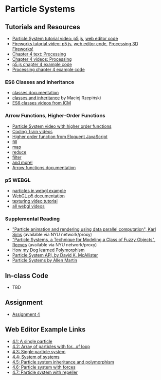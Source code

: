 # Particle Systems

## Tutorials and Resources
* [Particle System tutorial video: p5.js](https://thecodingtrain.com/CodingChallenges/078-simple-particle-system.html), [web editor code](https://editor.p5js.org/codingtrain/sketches/D4ty3DgZB)
* [Fireworks tutorial video: p5.js](http://thecodingtrain.com/CodingChallenges/CC_27_Fireworks_2D_p5/), [web editor code](https://editor.p5js.org/codingtrain/sketches/O2M0SO-WO), [Processing 3D Fireworks!](https://github.com/CodingTrain/website/tree/master/CodingChallenges/CC_027_FireWorks/Processing/CC_027_FireWorks_3D)
* [Chapter 4 text: Processing](http://natureofcode.com/book/chapter-4-particle-systems/)
* [Chapter 4 videos: Processing](https://www.youtube.com/playlist?list=PLRqwX-V7Uu6Z9hI4mSgx2FlE5w8zvjmEy)
* [p5.js chapter 4 example code](https://github.com/shiffman/The-Nature-of-Code-Examples-p5.js/tree/master/chp04_systems)
* [Processing chapter 4 example code](https://github.com/shiffman/The-Nature-of-Code-Examples/tree/master/chp04_systems)

### ES6 Classes and inheritance
* [classes documentation](https://developer.mozilla.org/en-US/docs/Web/JavaScript/Reference/Classes)
* [classes and inheritance](https://medium.com/ecmascript-2015/es6-classes-and-inheritance-607804080906) by Maciej Rzepiński
* [ES6 classes videos from ICM](https://youtu.be/xG2Vbnv0wvg?list=PLRqwX-V7Uu6Zy51Q-x9tMWIv9cueOFTFA)

### Arrow Functions, Higher-Order Functions
* [Particle System video with higher order functions](https://youtu.be/m9bRVQ_-DXY?list=PLRqwX-V7Uu6YgpA3Oht-7B4NBQwFVe3pr)
* [Coding Train videos](https://youtu.be/m9bRVQ_-DXY?list=PLRqwX-V7Uu6YgpA3Oht-7B4NBQwFVe3pr)
* [Higher order function from Eloquent JavaScript](http://eloquentjavascript.net/05_higher_order.html)
* [fill](https://developer.mozilla.org/en-US/docs/Web/JavaScript/Reference/Global_Objects/Array/fill)
* [map](https://developer.mozilla.org/en-US/docs/Web/JavaScript/Reference/Global_Objects/Array/map)
* [reduce](https://developer.mozilla.org/en-US/docs/Web/JavaScript/Reference/Global_Objects/Array/reduce)
* [filter](https://developer.mozilla.org/en-US/docs/Web/JavaScript/Reference/Global_Objects/Array/filter)
* [and more!](https://developer.mozilla.org/en-US/docs/Web/JavaScript/Reference/Global_Objects/Array)
* [Arrow functions documentation](https://developer.mozilla.org/en-US/docs/Web/JavaScript/Reference/Functions/Arrow_functions)

### p5 WEBGL
* [particles in webgl example](https://github.com/shiffman/The-Nature-of-Code-Examples-p5.js/tree/master/chp04_systems/NOC_4_08_ParticleSystemSmoke_WEBGL)
* [WebGL p5 documentation](https://github.com/processing/p5.js/wiki/Getting-started-with-WebGL-in-p5)
* [texturing video tutorial](https://www.youtube.com/watch?v=O1mYw-3Wl_Q&list=PLRqwX-V7Uu6bPhi8sS1hHJ77n3zRO9FR_&index=4&t=251s)
* [all webgl videos](https://www.youtube.com/playlist?list=PLRqwX-V7Uu6bPhi8sS1hHJ77n3zRO9FR_)

### Supplemental Reading
* ["Particle animation and rendering using data parallel computation", Karl Sims](http://doi.acm.org/10.1145/97879.97923) (available via NYU network/proxy)
* ["Particle Systems, a Technique for Modeling a Class of Fuzzy Objects", Reeves](http://doi.acm.org/10.1145/357318.357320) (available via NYU network/proxy)
* [How my Dog learned Polymorphism](http://www.javaranch.com/campfire/StoryPoly.jsp)
* [Particle System API, by David K. McAllister](http://www.siggraph.org/education/materials/HyperGraph/animation/particle.htm)
* [Particle Systems by Allen Martin](http://web.cs.wpi.edu/~matt/courses/cs563/talks/psys.html)

## In-class Code
* TBD

## Assignment
* [Assignment 4](https://github.com/nature-of-code/noc-syllabus-S19/wiki/Assignment-4)

## Web Editor Example Links
* [4.1: A single particle](http://editor.p5js.org/natureofcode/sketches/B1GoIg-ug)
* [4.2: Array of particles with for...of loop](http://editor.p5js.org/natureofcode/sketches/B1tgPxW_e)
* [4.3: Single particle system](http://editor.p5js.org/natureofcode/sketches/B1YOPxbdl)
* [4.4: System of systems](http://editor.p5js.org/natureofcode/sketches/BJYldlbOg)
* [4.5: Particle system inheritance and polymorphism](http://editor.p5js.org/natureofcode/sketches/rkJJFxbOe)
* [4.6: Particle system with forces](http://editor.p5js.org/natureofcode/sketches/rkrHFebul)
* [4.7: Particle system with repeller](http://editor.p5js.org/natureofcode/sketches/rkVTFxZ_e)
